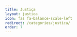 ```yaml
---
title: Justiça
layout: justica
icon: fas fa-balance-scale-left
redirect: /categories/justica/
order: 7
---
```

